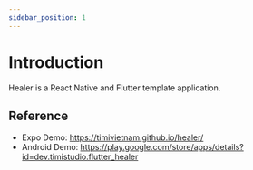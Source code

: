 ```yaml
---
sidebar_position: 1
---
```


# Introduction

Healer is a React Native and Flutter template application.

## Reference

- Expo Demo: https://timivietnam.github.io/healer/
- Android Demo: https://play.google.com/store/apps/details?id=dev.timistudio.flutter_healer
